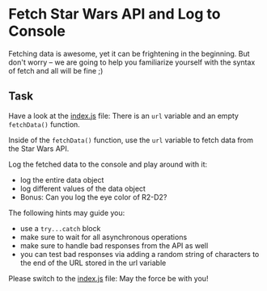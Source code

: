 # Fetch Star Wars API and Log to Console

Fetching data is awesome, yet it can be frightening in the beginning. But don't worry – we are going to help you familiarize yourself with the syntax of fetch and all will be fine ;)

## Task

Have a look at the [index.js](js/index.js) file: There is an `url` variable and an empty `fetchData()` function.

Inside of the `fetchData()` function, use the `url` variable to fetch data from the Star Wars API.

Log the fetched data to the console and play around with it:

- log the entire data object
- log different values of the data object
- Bonus: Can you log the eye color of R2-D2?

The following hints may guide you:

- use a `try...catch` block
- make sure to wait for all asynchronous operations
- make sure to handle bad responses from the API as well
- you can test bad responses via adding a random string of characters to the end of the URL stored in the url variable

Please switch to the [index.js](js/index.js) file: May the force be with you!
